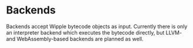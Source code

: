 # Backends

Backends accept Wipple bytecode objects as input. Currently there is only an interpreter backend which executes the bytecode directly, but LLVM- and WebAssembly-based backends are planned as well.
